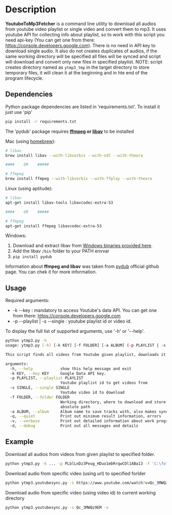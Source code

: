 # Description
**YoutubeToMp3Fetcher** is a command line utility to download all audios from youtube video playlist or single video and convert them to mp3. It uses youtube API for collecting info about playlist, so to work with this script you need api-key (You can get one from there: https://console.developers.google.com). There is no need in API key to download single audio. It also do not creates duplicates of audios, if the same working directory will be specified all files will be synced and script will download and convert only new files in specified playlist. NOTE: script creates directory named as `ytmp3_tmp` in the target directory to store temporary files, it will clean it at the beginning and in hte end of the program lifecycle.

## Dependencies
Python package dependencies are listed in 'requirements.txt'. To install it just use 'pip'

```bash
pip install -r requirements.txt
```

The 'pydub' package requires **[ffmpeg](http://www.ffmpeg.org/) or 
[libav](http://libav.org/)** to be installed

Mac (using [homebrew](http://brew.sh)):

```bash
# libav
brew install libav --with-libvorbis --with-sdl --with-theora

####    OR    #####

# ffmpeg
brew install ffmpeg --with-libvorbis --with-ffplay --with-theora
```

Linux (using aptitude):

```bash
# libav
apt-get install libav-tools libavcodec-extra-53

####    OR    #####

# ffmpeg
apt-get install ffmpeg libavcodec-extra-53
```

Windows:

1. Download and extract libav from [Windows binaries provided here](http://builds.libav.org/windows/).
2. Add the libav `/bin` folder to your PATH envvar
3. `pip install pydub`

Information about **ffmpeg and libav** was taken from [pydub](https://github.com/jiaaro/pydub) official github page. You can chek it for more information.

## Usage

Required arguments:

* -k --key : mandatory to access Youtube's data API. You can get one from there: https://console.developers.google.com
* -p --playlist | -s --single : youtube playlist id or video id.

To display the full list of supported arguments, use '-h' or '--help'.

```bash
python ytmp3.py -h
usage: ytmp3.py [-h] [-k KEY] [-f FOLDER] [-a ALBUM] (-p PLAYLIST | -s SINGLE) [-q | -v | -d]

This script finds all videos from Youtube given playlist, downloads it and converts to mp3.

arguments:
  -h, --help            show this help message and exit
  -k KEY, --key KEY     Google Data API key.
  -p PLAYLIST, --playlist PLAYLIST
                        Youtube playlist id to get videos from
  -s SINGLE, --single SINGLE
                        Youtube video id to download
  -f FOLDER, --folder FOLDER
                        Working directory, where to download and store files,
                        absolute path
  -a ALBUM, --album     Album name to save tracks with, also makes sync only with album if exist
  -q, --quiet           Print out minimum result information, errors
  -v, --verbose         Print out detailed information about work progress
  -d, --debug           Print out all messages and details
```

## Example

Download all audios from videos from given playlist to specified folder.

```bash
python ytmp3.py -k ... -p PLblLnDz3Peug_HDuo1mbRrqwCOl1ABa13 -f 'C:\folder\to\download' -a from_youtube -v
```

Download audio from specific video (using url) to specified forlder
```bash
python ytmp3.youtubesync.py -s https://www.youtube.com/watch?v=Qc_3MWQz9EM -f 'C:\folder\to\download' -v
```

Download audio from specific video (using video id) to current working directory
```bash
python ytmp3.youtubesync.py -s Qc_3MWQz9EM -v
```
